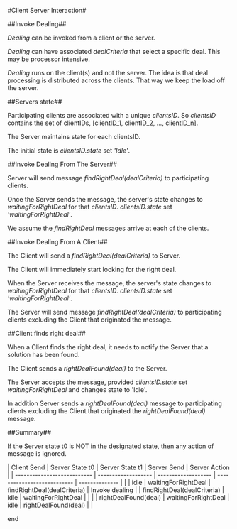 #Client Server Interaction#

##Invoke Dealing##

*Dealing* can be invoked from a client or the server.

*Dealing* can have associated *dealCriteria* that select a specific deal. This may be processor intensive.

*Dealing* runs on the client(s) and not the server. The idea is that deal processing is distributed across the clients. That way we keep the load off the server.

##Servers state##

Participating clients are associated with a unique *clientsID*. So *clientsID* contains the set of clientIDs, [clientID_1, clientID_2, ..., clientID_n].

The Server maintains state for each clientsID.

The initial state is *clientsID.state* set *'Idle'*.


##Invoke Dealing From The Server##

Server will send message *findRightDeal(dealCriteria)* to participating clients.

Once the Server sends the message, the server's state changes to *waitingForRightDeal* for that *clientsID*. *clientsID.state* set *'waitingForRightDeal'*.

We assume the *findRightDeal* messages arrive at each of the clients.

##Invoke Dealing From A Client##

The Client will send a *findRightDeal(dealCriteria)* to Server.

The Client will immediately start looking for the right deal.

When the Server receives the message, the server's state changes to *waitingForRightDeal* for that *clientsID*. *clientsID.state* set *'waitingForRightDeal'*.

The Server will send message *findRightDeal(dealCriteria)* to participating clients excluding the Client that originated the message.

##Client finds right deal##

When a Client finds the right deal, it needs to notify the Server that a solution has been found.

The Client sends a *rightDealFound(deal)* to the Server.

The Server accepts the message, provided *clientsID.state* set *waitingForRightDeal* and changes state to 'Idle'.

In addition Server sends a *rightDealFound(deal)* message to participating clients excluding the Client that originated the *rightDealFound(deal)* message.

##Summary##

If the Server state t0 is NOT in the designated state, then any action of message is ignored.

| Client Send                 | Server State t0     | Server State t1     | Server Send                 | Server Action  |
| --------------------------- | ------------------- | ------------------- | --------------------------- | -------------- |                             |                             | idle                | waitingForRightDeal | findRightDeal(dealCriteria) | Invoke dealing |
| findRightDeal(dealCriteria) | idle                | waitingForRightDeal |                             |                |
| rightDealFound(deal)        | waitingForRightDeal | idle                | rightDealFound(deal)        |                |


end

